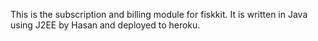 This is the subscription and billing module for fiskkit. It is written in Java using J2EE by Hasan and deployed to heroku. 
